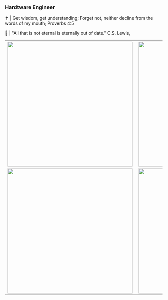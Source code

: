 ### Hardtware Engineer 
✝️ | Get wisdom, get understanding;
     Forget not, neither decline from the words of my mouth; Proverbs 4:5

💾 | "All that is not eternal is eternally out of date." C.S. Lewis,

<center>
<table>
  <tr>
      <td><img width="400px" align="left" src="https://github-readme-stats.vercel.app/api/top-langs/?username=rminelli&hide=html&layout=compact&theme=monokai" /></td>
      <td><img width="400px" align="left" src="https://github-readme-stats.vercel.app/api?username=rminelli&theme=monokai" /></td>
  </tr>  
    <tr>
      <td><img width="400px" align="left" src="https://github-readme-stats.vercel.app/api/pin/?username=rminelli&repo=einstein.kb&theme=monokai" /></td>
      <td><img width="400px" align="left" src="https://github-readme-stats.vercel.app/api/pin/?username=rminelli&repo=cube.js&theme=monokai" /></td>
  </tr>  
</table>
</center>

<!--
**rminelli/rminelli** is a ✨ _special_ ✨ repository because its `README.md` (this file) appears on your GitHub profile.

Here are some ideas to get you started:

- 🔭 I’m currently working on ...
- 🌱 I’m currently learning ...
- 👯 I’m looking to collaborate on ...
- 🤔 I’m looking for help with ...
- 💬 Ask me about ...
- 📫 How to reach me: ...
- 😄 Pronouns: ...
- ⚡ Fun fact: ...
-->

